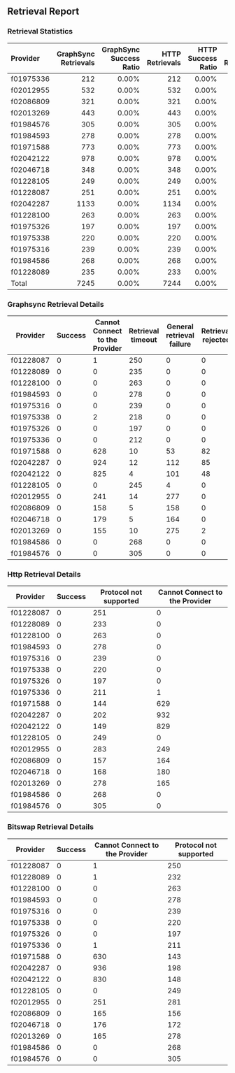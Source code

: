 ## Retrieval Report
### Retrieval Statistics
| Provider  | GraphSync Retrievals | GraphSync Success Ratio | HTTP Retrievals | HTTP Success Ratio | Bitswap Retrievals | Bitswap Success Ratio |
| :-------- | -------------------: | ----------------------: | --------------: | -----------------: | -----------------: | --------------------: |
| f01975336 |                  212 |                   0.00% |             212 |              0.00% |                212 |                 0.00% |
| f02012955 |                  532 |                   0.00% |             532 |              0.00% |                532 |                 0.00% |
| f02086809 |                  321 |                   0.00% |             321 |              0.00% |                321 |                 0.00% |
| f02013269 |                  443 |                   0.00% |             443 |              0.00% |                443 |                 0.00% |
| f01984576 |                  305 |                   0.00% |             305 |              0.00% |                305 |                 0.00% |
| f01984593 |                  278 |                   0.00% |             278 |              0.00% |                278 |                 0.00% |
| f01971588 |                  773 |                   0.00% |             773 |              0.00% |                773 |                 0.00% |
| f02042122 |                  978 |                   0.00% |             978 |              0.00% |                978 |                 0.00% |
| f02046718 |                  348 |                   0.00% |             348 |              0.00% |                348 |                 0.00% |
| f01228105 |                  249 |                   0.00% |             249 |              0.00% |                249 |                 0.00% |
| f01228087 |                  251 |                   0.00% |             251 |              0.00% |                251 |                 0.00% |
| f02042287 |                 1133 |                   0.00% |            1134 |              0.00% |               1134 |                 0.00% |
| f01228100 |                  263 |                   0.00% |             263 |              0.00% |                263 |                 0.00% |
| f01975326 |                  197 |                   0.00% |             197 |              0.00% |                197 |                 0.00% |
| f01975338 |                  220 |                   0.00% |             220 |              0.00% |                220 |                 0.00% |
| f01975316 |                  239 |                   0.00% |             239 |              0.00% |                239 |                 0.00% |
| f01984586 |                  268 |                   0.00% |             268 |              0.00% |                268 |                 0.00% |
| f01228089 |                  235 |                   0.00% |             233 |              0.00% |                233 |                 0.00% |
| Total     |                 7245 |                   0.00% |            7244 |              0.00% |               7244 |                 0.00% |

### Graphsync Retrieval Details
| Provider  | Success | Cannot Connect to the Provider | Retrieval timeout | General retrieval failure | Retrieval rejected | Piece not Found |
| --------- | ------- | ------------------------------ | ----------------- | ------------------------- | ------------------ | --------------- |
| f01228087 | 0       | 1                              | 250               | 0                         | 0                  | 0               |
| f01228089 | 0       | 0                              | 235               | 0                         | 0                  | 0               |
| f01228100 | 0       | 0                              | 263               | 0                         | 0                  | 0               |
| f01984593 | 0       | 0                              | 278               | 0                         | 0                  | 0               |
| f01975316 | 0       | 0                              | 239               | 0                         | 0                  | 0               |
| f01975338 | 0       | 2                              | 218               | 0                         | 0                  | 0               |
| f01975326 | 0       | 0                              | 197               | 0                         | 0                  | 0               |
| f01975336 | 0       | 0                              | 212               | 0                         | 0                  | 0               |
| f01971588 | 0       | 628                            | 10                | 53                        | 82                 | 0               |
| f02042287 | 0       | 924                            | 12                | 112                       | 85                 | 0               |
| f02042122 | 0       | 825                            | 4                 | 101                       | 48                 | 0               |
| f01228105 | 0       | 0                              | 245               | 4                         | 0                  | 0               |
| f02012955 | 0       | 241                            | 14                | 277                       | 0                  | 0               |
| f02086809 | 0       | 158                            | 5                 | 158                       | 0                  | 0               |
| f02046718 | 0       | 179                            | 5                 | 164                       | 0                  | 0               |
| f02013269 | 0       | 155                            | 10                | 275                       | 2                  | 1               |
| f01984586 | 0       | 0                              | 268               | 0                         | 0                  | 0               |
| f01984576 | 0       | 0                              | 305               | 0                         | 0                  | 0               |

### Http Retrieval Details
| Provider  | Success | Protocol not supported | Cannot Connect to the Provider |
| --------- | ------- | ---------------------- | ------------------------------ |
| f01228087 | 0       | 251                    | 0                              |
| f01228089 | 0       | 233                    | 0                              |
| f01228100 | 0       | 263                    | 0                              |
| f01984593 | 0       | 278                    | 0                              |
| f01975316 | 0       | 239                    | 0                              |
| f01975338 | 0       | 220                    | 0                              |
| f01975326 | 0       | 197                    | 0                              |
| f01975336 | 0       | 211                    | 1                              |
| f01971588 | 0       | 144                    | 629                            |
| f02042287 | 0       | 202                    | 932                            |
| f02042122 | 0       | 149                    | 829                            |
| f01228105 | 0       | 249                    | 0                              |
| f02012955 | 0       | 283                    | 249                            |
| f02086809 | 0       | 157                    | 164                            |
| f02046718 | 0       | 168                    | 180                            |
| f02013269 | 0       | 278                    | 165                            |
| f01984586 | 0       | 268                    | 0                              |
| f01984576 | 0       | 305                    | 0                              |

### Bitswap Retrieval Details
| Provider  | Success | Cannot Connect to the Provider | Protocol not supported |
| --------- | ------- | ------------------------------ | ---------------------- |
| f01228087 | 0       | 1                              | 250                    |
| f01228089 | 0       | 1                              | 232                    |
| f01228100 | 0       | 0                              | 263                    |
| f01984593 | 0       | 0                              | 278                    |
| f01975316 | 0       | 0                              | 239                    |
| f01975338 | 0       | 0                              | 220                    |
| f01975326 | 0       | 0                              | 197                    |
| f01975336 | 0       | 1                              | 211                    |
| f01971588 | 0       | 630                            | 143                    |
| f02042287 | 0       | 936                            | 198                    |
| f02042122 | 0       | 830                            | 148                    |
| f01228105 | 0       | 0                              | 249                    |
| f02012955 | 0       | 251                            | 281                    |
| f02086809 | 0       | 165                            | 156                    |
| f02046718 | 0       | 176                            | 172                    |
| f02013269 | 0       | 165                            | 278                    |
| f01984586 | 0       | 0                              | 268                    |
| f01984576 | 0       | 0                              | 305                    |
